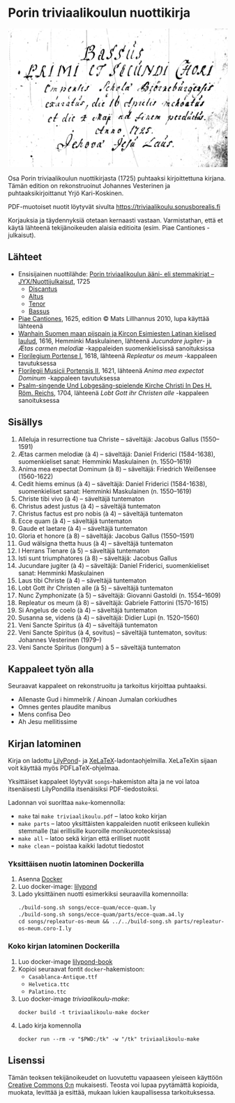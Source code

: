 # Porin triviaalikoulun nuottikirja

![Bassus-stemmakirjan avaussivu](facsimile/bassus.jpg)

Osa Porin triviaalikoulun nuottikirjasta (1725) puhtaaksi kirjoittettuna kirjana. Tämän edition on rekonstruoinut Johannes Vesterinen ja puhtaaksikirjoittanut Yrjö Kari-Koskinen.

PDF-muotoiset nuotit löytyvät sivulta https://triviaalikoulu.sonusborealis.fi

Korjauksia ja täydennyksiä otetaan kernaasti vastaan. Varmistathan, että et käytä lähteenä tekijänoikeuden alaisia editioita (esim. Piae Cantiones -julkaisut).

## Lähteet

- Ensisijainen nuottilähde: [Porin triviaalikoulun ääni- eli stemmakirjat – JYX/Nuottijulkaisut](https://jyx.jyu.fi/handle/123456789/19464), 1725
	- [Discantus](https://jyx.jyu.fi/dspace/handle/123456789/18957)
	- [Altus](https://jyx.jyu.fi/dspace/handle/123456789/18955)
	- [Tenor](https://jyx.jyu.fi/dspace/handle/123456789/18958)
	- [Bassus](https://jyx.jyu.fi/dspace/handle/123456789/18956)
- [Piae Cantiones](http://www.lillhannus.net/piae-cantiones/), 1625, edition © Mats Lillhannus 2010, lupa käyttää lähteenä
- [Wanhain Suomen maan pijspain ja Kircon Esimiesten Latinan kielised laulud](https://www.doria.fi/handle/10024/59053), 1616, Hemminki Maskulainen, lähteenä _Jucundare jugiter_- ja _Ætas carmen melodiæ_ -kappaleiden suomenkielisissä sanoituksissa
- [Florilegium Portense I](https://imslp.org/wiki/Florilegium_Portense_I_(Bodenschatz%2C_Erhard)), 1618, lähteenä _Repleatur os meum_ -kappaleen tavutuksessa
- [Florilegii Musicii Portensis II](https://imslp.org/wiki/Florilegii_Musicii_Portensis_II_(Bodenschatz%2C_Erhard)), 1621, lähteenä _Anima mea expectat Dominum_ -kappaleen tavutuksessa
- [Psalm-singende Und Lobgesäng-spielende Kirche Christi In Des H. Röm. Reichs](https://books.google.fi/books?id=_IbEDNe32scC), 1704, lähteenä _Lobt Gott ihr Christen alle_ -kappaleen sanoituksessa

## Sisällys

1. Alleluja in resurrectione tua Christe – säveltäjä: Jacobus Gallus (1550–1591)
1. Ætas carmen melodiæ (à 4) – säveltäjä: Daniel Friderici (1584-1638), suomenkieliset sanat: Hemminki Maskulainen (n. 1550–1619)
1. Anima mea expectat Dominum (à 8) – säveltäjä: Friedrich Weißensee (1560-1622)
1. Cedit hiems eminus (à 4) – säveltäjä: Daniel Friderici (1584-1638), suomenkieliset sanat: Hemminki Maskulainen (n. 1550–1619)
1. Christe tibi vivo (à 4) – säveltäjä tuntematon
1. Christus adest justus (à 4) – säveltäjä tuntematon
1. Christus factus est pro nobis (à 4) – säveltäjä tuntematon
1. Ecce quam (à 4) – säveltäjä tuntematon
1. Gaude et laetare (à 4) – säveltäjä tuntematon
1. Gloria et honore (à 8) – säveltäjä: Jacobus Gallus (1550–1591)
1. Gud wälsigna thetta huus (à 4) – säveltäjä tuntematon
1. I Herrans Tienare (à 5) – säveltäjä tuntematon
1. Isti sunt triumphatores (à 8) – säveltäjä: Jacobus Gallus
1. Jucundare jugiter (à 4) – säveltäjä: Daniel Friderici, suomenkieliset sanat: Hemminki Maskulainen
1. Laus tibi Christe (à 4) – säveltäjä tuntematon
1. Lobt Gott ihr Christen alle (à 5) – säveltäjä tuntematon
1. Nunc Zymphonizate (à 5) – säveltäjä: Giovanni Gastoldi (n. 1554–1609)
1. Repleatur os meum (à 8) – säveltäjä: Gabriele Fattorini (1570-1615)
1. Si Angelus de coelo (à 4) – säveltäjä tuntematon
1. Susanna se, videns (à 4) – säveltäjä: Didier Lupi (n. 1520–1560)
1. Veni Sancte Spiritus (à 4) – säveltäjä tuntematon
1. Veni Sancte Spiritus (à 4, sovitus) – säveltäjä tuntematon, sovitus: Johannes Vesterinen (1979–)
1. Veni Sancte Spiritus (longum) à 5 – säveltäjä tuntematon

## Kappaleet työn alla

Seuraavat kappaleet on rekonstruoitu ja tarkoitus kirjoittaa puhtaaksi.
* Allenaste Gud i himmelrik / Ainoan Jumalan corkiudhes
* Omnes gentes plaudite manibus
* Mens confisa Deo
* Ah Jesu mellitissime

## Kirjan latominen

Kirja on ladottu [LilyPond](http://lilypond.org/)- ja [XeLaTeX](http://xetex.sourceforge.net/)-ladontaohjelmilla. XeLaTeXin sijaan voit käyttää myös PDFLaTeX-ohjelmaa.

Yksittäiset kappaleet löytyvät `songs`-hakemiston alta ja ne voi latoa itsenäisesti LilyPondilla itsenäisiksi PDF-tiedostoiksi.

Ladonnan voi suorittaa `make`-komennolla:
* `make` tai `make triviaalikoulu.pdf` – latoo koko kirjan
* `make parts` – latoo yksittäisten kappaleiden nuotit erikseen kullekin stemmalle (tai erillisille kuoroille monikuoroteoksissa)
* `make all` – latoo sekä kirjan että erilliset nuotit
* `make clean` – poistaa kaikki ladotut tiedostot

### Yksittäisen nuotin latominen Dockerilla

1. Asenna [Docker](https://www.docker.com/)
1. Luo docker-image: [lilypond](https://github.com/ykarikos/lilypond-docker)
1. Lado yksittäinen nuotti esimerkiksi seuraavilla komennoilla:
	```
	./build-song.sh songs/ecce-quam/ecce-quam.ly
	./build-song.sh songs/ecce-quam/parts/ecce-quam.a4.ly
	cd songs/repleatur-os-meum && ../../build-song.sh parts/repleatur-os-meum.coro-I.ly
	```

### Koko kirjan latominen Dockerilla

1. Luo docker-image [lilypond-book](https://github.com/ykarikos/lilypond-docker)
1. Kopioi seuraavat fontit `docker`-hakemistoon:
	- `Casablanca-Antique.ttf`
	- `Helvetica.ttc`
	- `Palatino.ttc`
1. Luo docker-image *triviaalikoulu-make*:
	```
	docker build -t triviaalikoulu-make docker
	```
1. Lado kirja komennolla
	```
	docker run --rm -v "$PWD:/tk" -w "/tk" triviaalikoulu-make
	```

## Lisenssi

Tämän teoksen tekijänoikeudet on luovutettu vapaaseen yleiseen käyttöön [Creative Commons 0:n](https://creativecommons.org/publicdomain/zero/1.0/deed.fi) mukaisesti. Teosta voi lupaa pyytämättä kopioida, muokata, levittää ja esittää, mukaan lukien kaupallisessa tarkoituksessa.
